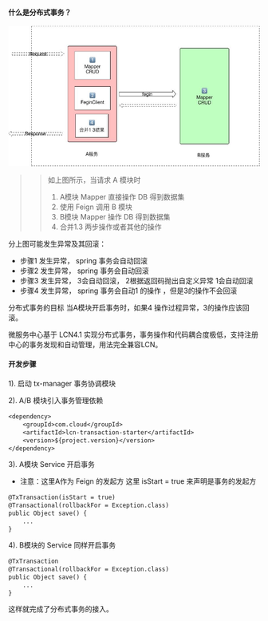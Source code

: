 #### 什么是分布式事务？
![image](./material/分布式事务.jpg)
>>如上图所示，当请求 A 模块时
>>1. A模块 Mapper 直接操作 DB 得到数据集 
>>2. 使用 Feign 调用 B 模块
>>3. B模块 Mapper 操作 DB 得到数据集
>>4. 合并1.3 两步操作或者其他的操作  

分上图可能发生异常及其回滚：  
- 步骤1 发生异常， spring 事务会自动回滚
- 步骤2 发生异常， spring 事务会自动回滚
- 步骤3 发生异常， 3会自动回滚， 2根据返回码抛出自定义异常 1会自动回滚
- 步骤4 发生异常， spring 事务会自动1 的操作 ，但是3的操作不会回滚

分布式事务的目标 当A模块开启事务时，如果4 操作过程异常，3的操作应该回滚。  

微服务中心基于 LCN4.1 实现分布式事务，事务操作和代码耦合度极低，支持注册中心的事务发现和自动管理，用法完全兼容LCN。


#### 开发步骤
1). 启动 tx-manager 事务协调模块

2). A/B 模块引入事务管理依赖
```
<dependency>
    <groupId>com.cloud</groupId>
    <artifactId>lcn-transaction-starter</artifactId>
    <version>${project.version}</version>
</dependency>
```

3). A模块 Service 开启事务
- 注意：这里A作为 Feign 的发起方 这里 isStart = true 来声明是事务的发起方
```
@TxTransaction(isStart = true)
@Transactional(rollbackFor = Exception.class)
public Object save() {
    ...
}
```
4). B模块的 Service 同样开启事务
```
@TxTransaction
@Transactional(rollbackFor = Exception.class)
public Object save() {
    ...
}
```
这样就完成了分布式事务的接入。